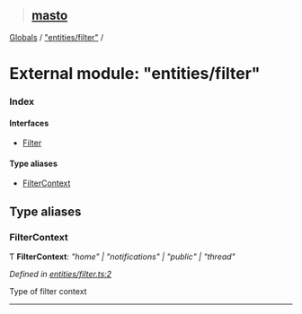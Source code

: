> ## [masto](../README.md)

[Globals](../globals.md) / ["entities/filter"](_entities_filter_.md) /

# External module: "entities/filter"

### Index

#### Interfaces

* [Filter](../interfaces/_entities_filter_.filter.md)

#### Type aliases

* [FilterContext](_entities_filter_.md#filtercontext)

## Type aliases

###  FilterContext

Ƭ **FilterContext**: *"home" | "notifications" | "public" | "thread"*

*Defined in [entities/filter.ts:2](https://github.com/neet/masto.js/blob/3506035/src/entities/filter.ts#L2)*

Type of filter context

___